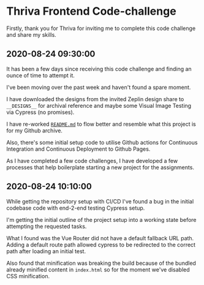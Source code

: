 # Thriva Frontend Code-challenge

Firstly, thank you for Thriva for inviting me to complete this code challenge and share my skills.

## 2020-08-24 09:30:00

It has been a few days since receiving this code challenge and finding an ounce of time to attempt it.

I've been moving over the past week and haven't found a spare moment.

I have downloaded the designs from the invited Zeplin design share to `__DESIGNS__` for archival reference and maybe some Visual Image Testing via Cypress (no promises).

I have re-worked [`README.md`](./README.md) to flow better and resemble what this project is for my Github archive.

Also, there's some initial setup code to utilise Github actions for Continuous Integration and Continuous Deployment to Github Pages.

As I have completed a few code challenges, I have developed a few processes that help boilerplate starting a new project for the assignments.

## 2020-08-24 10:10:00

While getting the repository setup with CI/CD I've found a bug in the initial codebase code with end-2-end testing Cypress setup.

I'm getting the initial outline of the project setup into a working state before attempting the requested tasks.

What I found was the Vue Router did not have a default fallback URL path. Adding a default route path allowed cypress to be redirected to the correct path after loading an initial test.

Also found that minification was breaking the build because of the bundled already minified content in `index.html` so for the moment we've disabled CSS minification.

